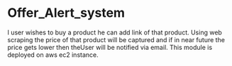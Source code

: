 # Offer_Alert_system
I user wishes to buy a product he can add link of that product.
Using web scraping the price of that product will be captured and if in near future the price gets lower then theUser will be notified via email.
This module is deployed on aws ec2 instance.
